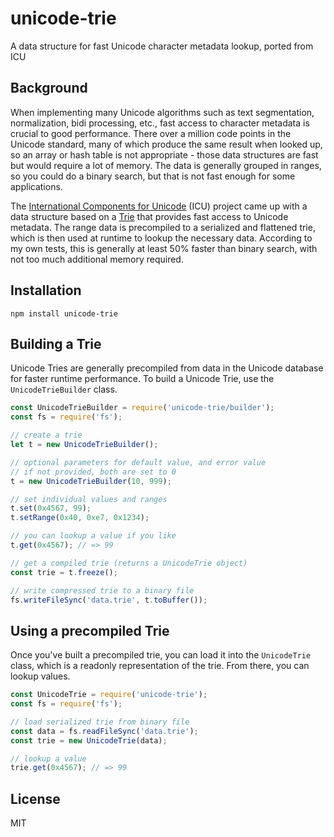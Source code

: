 # unicode-trie
A data structure for fast Unicode character metadata lookup, ported from ICU

## Background

When implementing many Unicode algorithms such as text segmentation,
normalization, bidi processing, etc., fast access to character metadata
is crucial to good performance.  There over a million code points in the
Unicode standard, many of which produce the same result when looked up,
so an array or hash table is not appropriate - those data structures are
fast but would require a lot of memory.  The data is generally
grouped in ranges, so you could do a binary search, but that is not
fast enough for some applications.

The [International Components for Unicode](http://site.icu-project.org) (ICU) project
came up with a data structure based on a [Trie](http://en.wikipedia.org/wiki/Trie) that provides fast access
to Unicode metadata.  The range data is precompiled to a serialized
and flattened trie, which is then used at runtime to lookup the necessary
data.  According to my own tests, this is generally at least 50% faster
than binary search, with not too much additional memory required.

## Installation

    npm install unicode-trie

## Building a Trie

Unicode Tries are generally precompiled from data in the Unicode database
for faster runtime performance.  To build a Unicode Trie, use the
`UnicodeTrieBuilder` class.

```js
const UnicodeTrieBuilder = require('unicode-trie/builder');
const fs = require('fs');

// create a trie
let t = new UnicodeTrieBuilder();

// optional parameters for default value, and error value
// if not provided, both are set to 0
t = new UnicodeTrieBuilder(10, 999);

// set individual values and ranges
t.set(0x4567, 99);
t.setRange(0x40, 0xe7, 0x1234);

// you can lookup a value if you like
t.get(0x4567); // => 99

// get a compiled trie (returns a UnicodeTrie object)
const trie = t.freeze();

// write compressed trie to a binary file
fs.writeFileSync('data.trie', t.toBuffer());
```

## Using a precompiled Trie

Once you've built a precompiled trie, you can load it into the
`UnicodeTrie` class, which is a readonly representation of the
trie.  From there, you can lookup values.

```js
const UnicodeTrie = require('unicode-trie');
const fs = require('fs');

// load serialized trie from binary file
const data = fs.readFileSync('data.trie');
const trie = new UnicodeTrie(data);

// lookup a value
trie.get(0x4567); // => 99
```

## License

MIT
